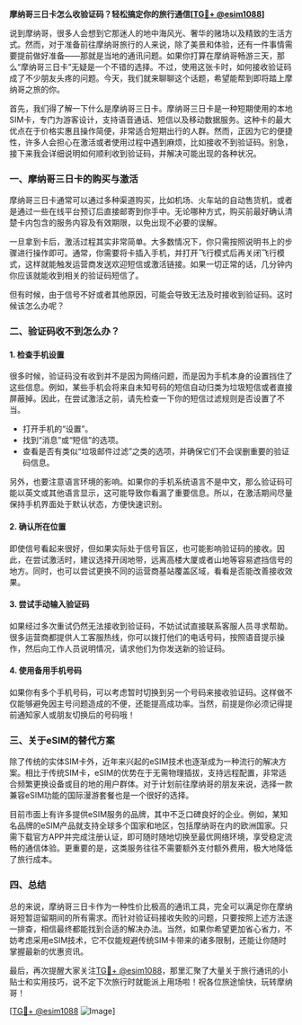 **摩纳哥三日卡怎么收验证码？轻松搞定你的旅行通信[[TG💪+ @esim1088](https://t.me/s/esim1088)]**

说到摩纳哥，很多人会想到它那迷人的地中海风光、奢华的赌场以及精致的生活方式。然而，对于准备前往摩纳哥旅行的人来说，除了美景和体验，还有一件事情需要提前做好准备——那就是当地的通讯问题。如果你打算在摩纳哥畅游三天，那么“摩纳哥三日卡”无疑是一个不错的选择。不过，使用这张卡时，如何接收验证码成了不少朋友头疼的问题。今天，我们就来聊聊这个话题，希望能帮到即将踏上摩纳哥之旅的你。

首先，我们得了解一下什么是摩纳哥三日卡。摩纳哥三日卡是一种短期使用的本地SIM卡，专门为游客设计，支持语音通话、短信以及移动数据服务。这种卡的最大优点在于价格实惠且操作简便，非常适合短期出行的人群。然而，正因为它的便捷性，许多人会担心在激活或者使用过程中遇到麻烦，比如接收不到验证码。别急，接下来我会详细说明如何顺利收到验证码，并解决可能出现的各种状况。

### **一、摩纳哥三日卡的购买与激活**

摩纳哥三日卡通常可以通过多种渠道购买，比如机场、火车站的自动售货机，或者是通过一些在线平台预订后直接邮寄到你手中。无论哪种方式，购买前最好确认清楚卡内包含的服务内容及有效期限，以免出现不必要的误解。

一旦拿到卡后，激活过程其实非常简单。大多数情况下，你只需按照说明书上的步骤进行操作即可。通常，你需要将卡插入手机，并打开飞行模式后再关闭飞行模式，这样就能触发运营商发送欢迎短信或激活链接。如果一切正常的话，几分钟内你应该就能收到相关的验证码短信了。

但有时候，由于信号不好或者其他原因，可能会导致无法及时接收到验证码。这时候该怎么办呢？

### **二、验证码收不到怎么办？**

#### **1. 检查手机设置**
很多时候，验证码没有收到并不是因为网络问题，而是因为手机本身的设置挡住了这些信息。例如，某些手机会将来自未知号码的短信自动归类为垃圾短信或者直接屏蔽掉。因此，在尝试激活之前，请先检查一下你的短信过滤规则是否设置了不当。

- 打开手机的“设置”。
- 找到“消息”或“短信”的选项。
- 查看是否有类似“垃圾邮件过滤”之类的选项，并确保它们不会误删重要的验证码信息。

另外，也要注意语言环境的影响。如果你的手机系统语言不是中文，那么验证码可能以英文或其他语言显示，这可能导致你看漏了重要信息。所以，在激活期间尽量保持手机界面处于默认状态，方便快速识别。

#### **2. 确认所在位置**
即使信号看起来很好，但如果实际处于信号盲区，也可能影响验证码的接收。因此，在尝试激活时，建议选择开阔地带，远离高楼大厦或者山地等容易遮挡信号的地方。同时，也可以尝试更换不同的运营商基站覆盖区域，看看是否能改善接收效果。

#### **3. 尝试手动输入验证码**
如果经过多次重试仍然无法接收到验证码，不妨试试直接联系客服人员寻求帮助。很多运营商都提供人工客服热线，你可以拨打他们的电话号码，按照语音提示操作，然后向工作人员说明情况，请求他们为你发送新的验证码。

#### **4. 使用备用手机号码**
如果你有多个手机号码，可以考虑暂时切换到另一个号码来接收验证码。这样做不仅能够避免因主号问题造成的不便，还能提高成功率。当然，前提是你必须记得提前通知家人或朋友切换后的号码哦！

### **三、关于eSIM的替代方案**

除了传统的实体SIM卡外，近年来兴起的eSIM技术也逐渐成为一种流行的解决方案。相比于传统SIM卡，eSIM的优势在于无需物理插拔，支持远程配置，非常适合频繁更换设备或目的地的用户群体。对于计划前往摩纳哥的朋友来说，选择一款兼容eSIM功能的国际漫游套餐也是一个很好的选择。

目前市面上有许多提供eSIM服务的品牌，其中不乏口碑良好的企业。例如，某知名品牌的eSIM产品就支持全球多个国家和地区，包括摩纳哥在内的欧洲国家。只需下载官方APP并完成注册认证，即可随时随地切换至最优网络环境，享受稳定流畅的通信体验。更重要的是，这类服务往往不需要额外支付额外费用，极大地降低了旅行成本。

### **四、总结**

总的来说，摩纳哥三日卡作为一种性价比极高的通讯工具，完全可以满足你在摩纳哥短暂逗留期间的所有需求。而针对验证码接收失败的问题，只要按照上述方法逐一排查，相信最终都能找到合适的解决办法。当然，如果你希望更加省心省力，不妨考虑采用eSIM技术，它不仅能规避传统SIM卡带来的诸多限制，还能让你随时掌握最新的优惠资讯。

最后，再次提醒大家关注[TG💪+ @esim1088](https://t.me/s/esim1088)，那里汇聚了大量关于旅行通讯的小贴士和实用技巧，说不定下次旅行时就能派上用场啦！祝各位旅途愉快，玩转摩纳哥！

[[TG💪+ @esim1088](https://t.me/s/esim1088) ![Image](https://i.postimg.cc/4NQfJmqS/Snipaste-2025-05-13-00-14-12.png)]